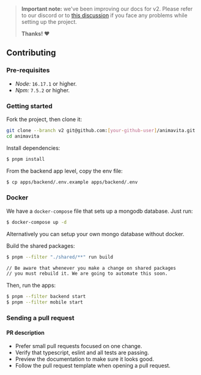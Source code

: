 > **Important note:** we've been improving our docs for v2. Please refer to our discord or to [this discussion](https://github.com/animavita/animavita/discussions/120) if you face any problems while setting up the project.
>
> **Thanks! :heart:**

## Contributing

### Pre-requisites

- _Node:_ `16.17.1` or higher.
- _Npm:_ `7.5.2` or higher.

### Getting started

Fork the project, then clone it:

```sh
git clone --branch v2 git@github.com:[your-github-user]/animavita.git
cd animavita
```

Install dependencies:

```sh
$ pnpm install
```

From the backend app level, copy the env file:

```sh
$ cp apps/backend/.env.example apps/backend/.env
```

### Docker

We have a `docker-compose` file that sets up a mongodb database. Just run:

```sh
$ docker-compose up -d
```

Alternatively you can setup your own mongo database without docker.

Build the shared packages:

```sh
$ pnpm --filter "./shared/**" run build

// Be aware that whenever you make a change on shared packages
// you must rebuild it. We are going to automate this soon.
```

Then, run the apps:

```sh
$ pnpm --filter backend start
$ pnpm --filter mobile start
```

### Sending a pull request

#### **PR description**

- Prefer small pull requests focused on one change.
- Verify that typescript, eslint and all tests are passing.
- Preview the documentation to make sure it looks good.
- Follow the pull request template when opening a pull request.
